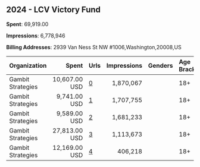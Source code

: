 ## 2024 - LCV Victory Fund 
**Spent**: 69,919.00

**Impressions**: 6,778,946

**Billing Addresses**: 2939 Van Ness St NW #1006,Washington,20008,US

|Organization|Spent|Urls|Impressions|Genders|Age Brackets|Country Codes|
|:---|---:|:---|---:|:---|:---|:---|
|Gambit Strategies|10,607.00 USD|[0](https://www.snap.com/political-ads/asset/5a50ee3993e6011177a767812c3e2eefda10df91ed9434a9634da96b6e1c6746?mediaType=mp4)|1,870,067||18+|united states|
|Gambit Strategies|9,741.00 USD|[1](https://www.snap.com/political-ads/asset/849300bbe6b9df1fe15b8aa7ca1a11dfb7d500098134c4e774cc3f7e57b0c21b?mediaType=png)|1,707,755||18+|united states|
|Gambit Strategies|9,589.00 USD|[2](https://www.snap.com/political-ads/asset/20cd2a625fcc496a0c6fb3bd7ae4d64bdeb993f23860b49dc0f0d092ff76ef81?mediaType=png)|1,681,233||18+|united states|
|Gambit Strategies|27,813.00 USD|[3](https://www.snap.com/political-ads/asset/f093bfa4ee5c55f81e6423279505d75ef4d21ceee316b4fd49a730d433f8fa00?mediaType=mp4)|1,113,673||18+|united states|
|Gambit Strategies|12,169.00 USD|[4](https://www.snap.com/political-ads/asset/6fe74e527c79508b6fee224d7855f7ab97b35bae0de838afafd5b3e9c162f0d0?mediaType=mp4)|406,218||18+|united states|
